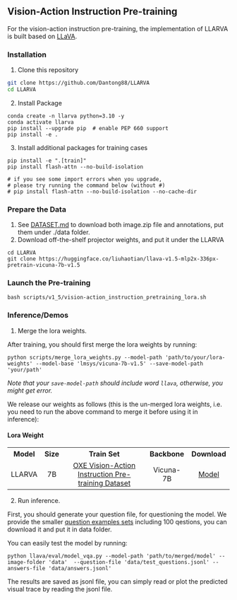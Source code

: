 ## Vision-Action Instruction Pre-training

For the vision-action instruction pre-training, the implementation of LLARVA is built based on [LLaVA](https://github.com/haotian-liu/LLaVA).

### Installation
1. Clone this repository
```bash
git clone https://github.com/Dantong88/LLARVA
cd LLARVA
```

2. Install Package
```Shell
conda create -n llarva python=3.10 -y
conda activate llarva
pip install --upgrade pip  # enable PEP 660 support
pip install -e .
```

3. Install additional packages for training cases
```
pip install -e ".[train]"
pip install flash-attn --no-build-isolation

# if you see some import errors when you upgrade,
# please try running the command below (without #)
# pip install flash-attn --no-build-isolation --no-cache-dir
```

### Prepare the Data

1. See [DATASET.md]() to download both image.zip file and annotations, put them under ./data folder.
2. Download off-the-shelf projector weights, and put it under the LLARVA
```angular2html
cd LLARVA
git clone https://huggingface.co/liuhaotian/llava-v1.5-mlp2x-336px-pretrain-vicuna-7b-v1.5
```

### Launch the Pre-training
```angular2html
bash scripts/v1_5/vision-action_instruction_pretraining_lora.sh
```

### Inference/Demos
1. Merge the lora weights. 

After training, you should first merge the lora weights by running:
```angular2html
python scripts/merge_lora_weights.py --model-path 'path/to/your/lora-weights' --model-base 'lmsys/vicuna-7b-v1.5' --save-model-path 'your/path'
```
*Note that your ``save-model-path`` should include word ``llava``, otherwise, you might get error.*


We release our weights as follows (this is the un-merged lora weights, i.e. you need to run the above command to merge it before using it in inference):

#### Lora Weight
<!--
./gen_html_table.py --config 'COCO-Detection/retina*50*' 'COCO-Detection/retina*101*' --name R50 R50 R101 --fields lr_sched train_speed inference_speed mem box_AP
-->

<table><tbody>
<!-- START TABLE -->
<!-- TABLE HEADER -->
<th valign="bottom">Model</th>
<th valign="bottom">Size</th>
<th valign="bottom">Train Set</th>
<th valign="bottom">Backbone</th>
<th valign="bottom">Download</th>
<!-- TABLE BODY -->
<!-- ROW: retinanet_R_50_FPN_1x -->
<tr><td align="left">LLARVA</td>
<td align="center">7B</td>
<td align="center"><a href="https://github.com/Dantong88/LLARVA/blob/main/docs/DATASET.md">OXE Vision-Action Instruction Pre-training Dataset</a></td>
<td align="center">Vicuna-7B</td>
<td align="center"><a href="https://drive.google.com/drive/folders/1BOWZn-jFdLLzutXWZmdit3cDv8qXezs8?usp=sharing">Model</a></td>
</tr>
</tbody></table>

2. Run inference.

First, you should generate your question file, for questioning the model. We provide the smaller [question examples sets](https://drive.google.com/file/d/1O9jFAgy9wzoOVSs3x2Uox3gJb9F3I6Rz/view?usp=sharing) including
100 qestions, you can download it and put it in data folder.

You can easily test the model by running:


```angular2html
python llava/eval/model_vqa.py --model-path 'path/to/merged/model' --image-folder 'data'  --question-file 'data/test_questions.jsonl' --answers-file 'data/answers.jsonl'
```

The results are saved as jsonl file, you can simply read or plot the predicted visual trace by reading the jsonl file.

